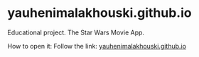 # yauhenimalakhouski.github.io

Educational project.
The Star Wars Movie App.

How to open it:
Follow the link: <a href="https://yauhenimalakhouski.github.io/The Star Wars Movies app/index.html" target="_blank">yauhenimalakhouski.github.io</a> 


